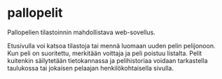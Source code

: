 # pallopelit
Pallopelien tilastoinnin mahdollistava web-sovellus.

Etusivulla voi katsoa tilastoja tai mennä luomaan uuden pelin pelijonoon. Kun peli on suoritettu, merkitään voittaja ja peli poistuu listalta. Pelit kuitenkin säilytetään tietokannassa ja pelihistoriaa voidaan tarkastella taulukossa tai jokaisen pelaajan henkilökohtaisella sivulla.
